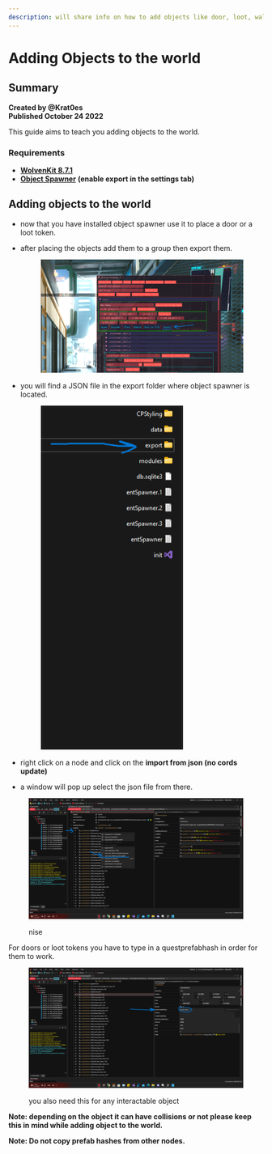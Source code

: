 ```yaml
---
description: will share info on how to add objects like door, loot, walls etc
---
```


# Adding Objects to the world

## Summary

**Created by @Krat0es**\
**Published October 24 2022**

This guide aims to teach you adding objects to the world.

### Requirements

* [**WolvenKit 8.7.1**](https://github.com/WolvenKit/WolvenKit-nightly-releases/releases/tag/8.7.1-nightly.2022-10-24)
* [**Object Spawner**](https://www.nexusmods.com/cyberpunk2077/mods/2833) **(enable export in the settings tab)**

## Adding objects to the world

* now that you have installed object spawner use it to place a door or a loot token.
*   after placing the objects add them to a group then export them.

    <figure><img src="../../../.gitbook/assets/‏‏لقطة الشاشة (2014).png" alt=""><figcaption></figcaption></figure>
*   you will find a JSON file in the export folder where object spawner is located.

    <figure><img src="../../../.gitbook/assets/‏‏لقطة الشاشة (2015).png" alt=""><figcaption></figcaption></figure>
* right click on a node and click on the **import from json (no cords update)**
* a window will pop up select the json file from there.

<figure><img src="../../../.gitbook/assets/‏‏لقطة الشاشة (2012).png" alt=""><figcaption><p>nise</p></figcaption></figure>

For doors or loot tokens you have to type in a questprefabhash in order for them to work.

<div align="left">

<figure><img src="../../../.gitbook/assets/‏‏لقطة الشاشة (2013).png" alt=""><figcaption><p>you also need this for any interactable object</p></figcaption></figure>

</div>

**Note: depending on the object it can have collisions or not please keep this in mind while adding object to the world.**

**Note: Do not copy prefab hashes from other nodes.**

